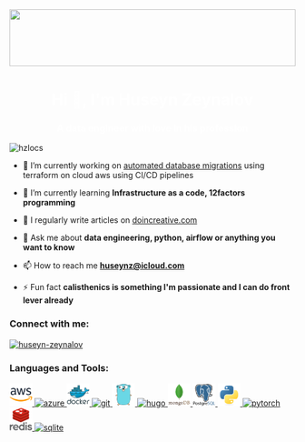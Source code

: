 <img height="100" src="https://i.giphy.com/media/v1.Y2lkPTc5MGI3NjExMzFtbnZ2ejk3cmd5NW9hdDMycHMxaGl5YTcyMW5hZGU0YW4wa3l2bCZlcD12MV9pbnRlcm5hbF9naWZfYnlfaWQmY3Q9Zw/JqmupuTVZYaQX5s094/giphy.gif" width="100%" height="10%" style="position:relative" />

<h1 align="center" style="color: white">Hi 👋, I'm Huseyn Zeynalov</h1>
<h3 align="center"style="color:white">A data engineer with love in his profession</h3>

<p align="left"> <img src="https://komarev.com/ghpvc/?username=hzlocs&label=Profile%20views&color=0e75b6&style=flat" alt="hzlocs" /> </p>

- 🔭 I’m currently working on [automated database migrations](https://github.com/hzloc/tf-postgres-automated-db-control)
    using terraform on cloud aws using CI/CD pipelines

- 🌱 I’m currently learning **Infrastructure as a code, 12factors programming**

- 📝 I regularly write articles on [doincreative.com](https://doincreative.com)

- 💬 Ask me about **data engineering, python, airflow or anything you want to know**

- 📫 How to reach me **huseynz@icloud.com**

- ⚡ Fun fact **calisthenics is something I'm passionate and I can do front lever already**

<h3 align="left">Connect with me:</h3>
<p align="left">
<a href="https://linkedin.com/in/huseyn-zeynalov" target="blank"><img align="center" src="https://raw.githubusercontent.com/rahuldkjain/github-profile-readme-generator/master/src/images/icons/Social/linked-in-alt.svg" alt="huseyn-zeynalov" height="30" width="40" /></a>
</p>

<h3 align="left">Languages and Tools:</h3>
<p align="left"> <a href="https://aws.amazon.com" target="_blank" rel="noreferrer"> <img src="https://raw.githubusercontent.com/devicons/devicon/master/icons/amazonwebservices/amazonwebservices-original-wordmark.svg" alt="aws" width="40" height="40"/> </a> <a href="https://azure.microsoft.com/en-in/" target="_blank" rel="noreferrer"> <img src="https://www.vectorlogo.zone/logos/microsoft_azure/microsoft_azure-icon.svg" alt="azure" width="40" height="40"/> </a> <a href="https://www.docker.com/" target="_blank" rel="noreferrer"> <img src="https://raw.githubusercontent.com/devicons/devicon/master/icons/docker/docker-original-wordmark.svg" alt="docker" width="40" height="40"/> </a> <a href="https://git-scm.com/" target="_blank" rel="noreferrer"> <img src="https://www.vectorlogo.zone/logos/git-scm/git-scm-icon.svg" alt="git" width="40" height="40"/> </a> <a href="https://golang.org" target="_blank" rel="noreferrer"> <img src="https://raw.githubusercontent.com/devicons/devicon/master/icons/go/go-original.svg" alt="go" width="40" height="40"/> </a> <a href="https://gohugo.io/" target="_blank" rel="noreferrer"> <img src="https://api.iconify.design/logos-hugo.svg" alt="hugo" width="40" height="40"/> </a> <a href="https://www.mongodb.com/" target="_blank" rel="noreferrer"> <img src="https://raw.githubusercontent.com/devicons/devicon/master/icons/mongodb/mongodb-original-wordmark.svg" alt="mongodb" width="40" height="40"/> </a> <a href="https://www.postgresql.org" target="_blank" rel="noreferrer"> <img src="https://raw.githubusercontent.com/devicons/devicon/master/icons/postgresql/postgresql-original-wordmark.svg" alt="postgresql" width="40" height="40"/> </a> <a href="https://www.python.org" target="_blank" rel="noreferrer"> <img src="https://raw.githubusercontent.com/devicons/devicon/master/icons/python/python-original.svg" alt="python" width="40" height="40"/> </a> <a href="https://pytorch.org/" target="_blank" rel="noreferrer"> <img src="https://www.vectorlogo.zone/logos/pytorch/pytorch-icon.svg" alt="pytorch" width="40" height="40"/> </a> <a href="https://redis.io" target="_blank" rel="noreferrer"> <img src="https://raw.githubusercontent.com/devicons/devicon/master/icons/redis/redis-original-wordmark.svg" alt="redis" width="40" height="40"/> </a> <a href="https://www.sqlite.org/" target="_blank" rel="noreferrer"> <img src="https://www.vectorlogo.zone/logos/sqlite/sqlite-icon.svg" alt="sqlite" width="40" height="40"/> </a> </p>
